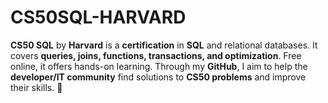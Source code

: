# CS50SQL-HARVARD
**CS50 SQL** by **Harvard** is a **certification** in **SQL** and relational databases. It covers **queries, joins, functions, transactions, and optimization**. Free online, it offers hands-on learning. Through my **GitHub**, I aim to help the **developer/IT community** find solutions to **CS50 problems** and improve their skills. 🚀 
